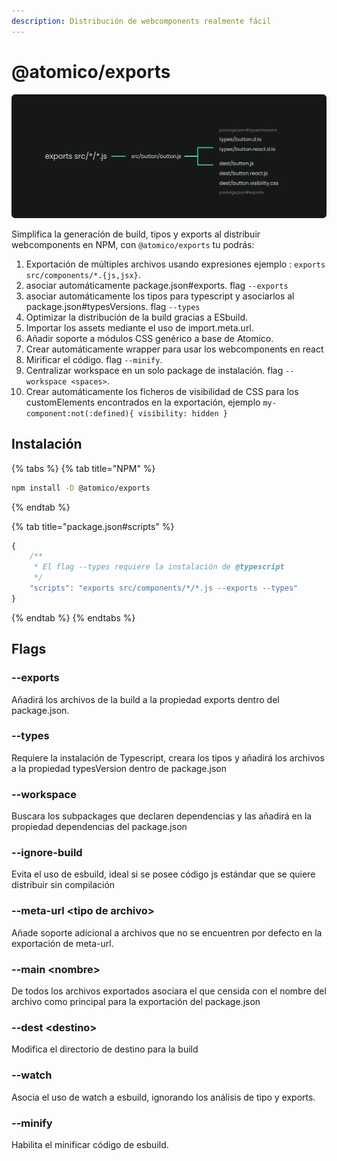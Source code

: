 ```yaml
---
description: Distribución de webcomponents realmente fácil
---
```


# @atomico/exports

![](../.gitbook/assets/grupo-2.png)

Simplifica la generación de build, tipos y exports al distribuir webcomponents en NPM, con `@atomico/exports` tu  podrás:

1. Exportación de múltiples archivos usando expresiones ejemplo : `exports src/components/*.{js,jsx}`.
2. asociar automáticamente package.json\#exports. flag `--exports`
3. asociar automáticamente los tipos para typescript y asociarlos al package.json\#typesVersions. flag `--types`
4. Optimizar la distribución de la build gracias a ESbuild.
5. Importar los assets mediante el uso de import.meta.url.
6. Añadir soporte a módulos CSS genérico a base de Atomico. 
7. Crear automáticamente wrapper para usar los webcomponents en react
8. Mirificar el código. flag `--minify`.
9. Centralizar workspace en un solo package de instalación. flag `--workspace <spaces>`.
10. Crear automáticamente los ficheros de visibilidad de CSS para los customElements encontrados en la exportación, ejemplo `my-component:not(:defined){ visibility: hidden }`

## Instalación

{% tabs %}
{% tab title="NPM" %}
```bash
npm install -D @atomico/exports
```
{% endtab %}

{% tab title="package.json\#scripts" %}
```javascript
{
    /**
     * El flag --types requiere la instalación de @typescript
     */
    "scripts": "exports src/components/*/*.js --exports --types"
}
```
{% endtab %}
{% endtabs %}

## Flags

### --exports

Añadirá los archivos de la build a la propiedad exports  dentro del package.json.

### --types

Requiere la instalación de Typescript, creara los tipos y añadirá los archivos a la propiedad typesVersion dentro de package.json

### --workspace

Buscara los subpackages que declaren dependencias y las añadirá en la propiedad dependencias del package.json

### --ignore-build

Evita el uso de esbuild, ideal si se posee código js estándar que se quiere distribuir sin compilación 

### --meta-url &lt;tipo de archivo&gt;

Añade soporte adicional a archivos que no se encuentren por defecto en la exportación de meta-url.

### --main &lt;nombre&gt;

De todos los archivos exportados asociara el que censida con el nombre del archivo como principal para la exportación del package.json

### --dest &lt;destino&gt;

Modifica el directorio de destino para la build

### --watch

Asocia el uso de watch a esbuild, ignorando los análisis de tipo y exports. 

### --minify

Habilita el minificar código de esbuild.


